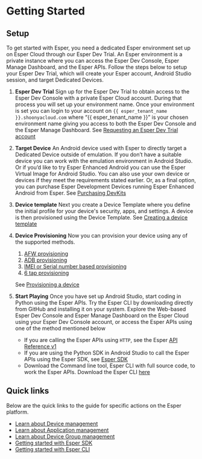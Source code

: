 # Getting Started


## Setup
To get started with Esper, you need a dedicated Esper environment set up on Esper Cloud through our Esper Dev Trial. An Esper environment is a private instance where you can access the Esper Dev Console, Esper Manage Dashboard, and the Esper APIs. Follow the steps below to setup your Esper Dev Trial, which will create your Esper account, Android Studio session, and target Dedicated Devices.


1. **Esper Dev Trial** Sign up for the Esper Dev Trial to obtain access to the Esper Dev Console with a private Esper Cloud account. During that process you will set up your environment name. Once your environment is set you can login to your account on `{{ esper_tenant_name }}.shoonyacloud.com` where “{{ esper_tenant_name }}” is your chosen environment name giving you access to both the Esper Dev Console and the Esper Manage Dashboard. See [Requesting an Esper Dev Trial account](./module/register.md)
2. **Target Device**  An Android device used with Esper to directly target a Dedicated Device outside of emulation. If you don’t have a suitable device you can work with the emulation environment in Android Studio. Or if you’d like to try Esper Enhanced Android you can use the Esper Virtual Image for Android Studio. You can also use your own device or devices if they meet the requirements stated earlier. Or, as a final option, you can purchase Esper Development Devices running Esper Enhanced Android from Esper. See [Purchasing DevKits](./module/devkits.md)
3. **Device template** Next you create a Device Template where you define the initial profile for your device's security, apps, and settings. A device is then provisioned using the  Device Template. See [Creating a device template](/home/devconsole/device-template/)
4. **Device Provisioning** Now you can provision your device using any of the supported methods.

    1. [AFW provisioning](/home/devconsole/device-provisioning/afw-provisioning/)
    2. [ADB provisioning](/home/devconsole/device-provisioning/adb-provisioning/)
    3. [IMEI or Serial number based provisioning](/home/devconsole/device-provisioning/imei-or-serial-number-based-provisioning/)
    4. [6 tap provisioning](/home/devconsole/device-provisioning/6-tap-provisioning/)

    See [Provisioning a device](/home/devconsole/device-provisioning/)

5. **Start Playing** Once you have set up Android Studio, start coding in Python using the Esper APIs. Try the Esper CLI by downloading directly from GitHub and installing it on your system. Explore the Web-based Esper Dev Console and Esper Manage Dashboard on the Esper Cloud using your Esper Dev Console account, or access the Esper APIs using one of the method mentioned below

    - If you are calling the Esper APIs using `HTTP`, see the Esper [API Reference v1](https://api.esper.io)
    - If you are using the Python SDK in Android Studio to call the Esper APIs using the Esper SDK, see [Esper SDK](./pythonsdk.md)
    - Download the Command line tool, Esper CLI with full source code, to work the Esper APIs. Download the Esper CLI [here](./espercli.md)

## Quick links

Below are the quick links to the guide for specific actions on the Esper platform.

- [Learn about Device management](/home/devconsole/device-management/)
- [Learn about Application management](/home/devconsole/app-management/)
- [Learn about Device Group management](/home/devconsole/group-management/)
- [Getting started with Esper SDK](./pythonsdk.md)
- [Getting started with Esper CLI](./espercli.md)
